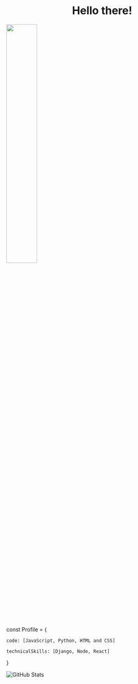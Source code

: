 <h1 align="center">Hello there!</h1>

<img src="https://i.pinimg.com/564x/2f/e4/e6/2fe4e62f6fcf631c9b7cd389a38be350.jpg" width = 40%>


<p>const Profile = {
    
    code: [JavaScript, Python, HTML and CSS]
    
    technicalSkills: [Django, Node, React]
}
</p> 

![GitHub Stats](https://github-readme-stats.vercel.app/api?username=MarcoNarvaez&theme=tokyonight)
